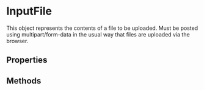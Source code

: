 # InputFile	

This object represents the contents of a file to be uploaded. Must be posted using multipart/form-data in the usual way that files are uploaded via the browser.	

## Properties	


## Methods	
